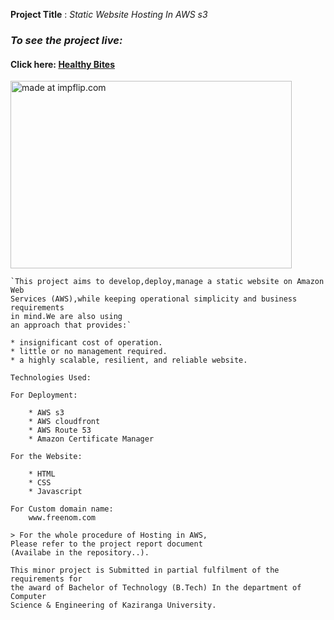 **Project Title** : _Static Website Hosting In AWS s3_

### _To see the project live:_

#### Click here: [Healthy Bites](https://healthy-bites.tk/)

<a href="https://imgflip.com/gif/4osqxb"><img width="450" height="300" src="https://i.imgflip.com/4osqxb.gif" title="made at impflip.com"/></a>
```
`This project aims to develop,deploy,manage a static website on Amazon Web 
Services (AWS),while keeping operational simplicity and business requirements
in mind.We are also using
an approach that provides:`

* insignificant cost of operation.
* little or no management required.
* a highly scalable, resilient, and reliable website.

```

```
Technologies Used:

For Deployment:

    * AWS s3
    * AWS cloudfront
    * AWS Route 53
    * Amazon Certificate Manager

For the Website:

    * HTML
    * CSS
    * Javascript

For Custom domain name:
    www.freenom.com

```

```
> For the whole procedure of Hosting in AWS, 
Please refer to the project report document
(Availabe in the repository..).

```

```
This minor project is Submitted in partial fulfilment of the requirements for 
the award of Bachelor of Technology (B.Tech) In the department of Computer 
Science & Engineering of Kaziranga University.

```
